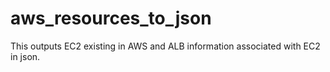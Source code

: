 # aws_resources_to_json
 This outputs EC2 existing in AWS and ALB information associated with EC2 in json.
